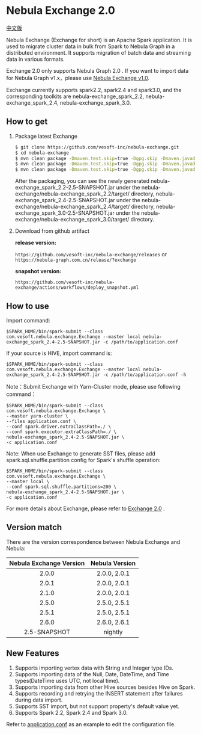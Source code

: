 # Nebula Exchange 2.0
 [中文版](https://github.com/vesoft-inc/nebula-exchange/blob/master/README-CN.md)
 
Nebula Exchange (Exchange for short) is an Apache Spark application. It is used to migrate cluster data in bulk from Spark to Nebula Graph in a distributed environment. It supports migration of batch data and streaming data in various formats.

Exchange 2.0 only supports Nebula Graph 2.0 . If you want to import data for Nebula Graph v1.x，please use [Nebula Exchange v1.0](https://github.com/vesoft-inc/nebula-java/tree/v1.0/tools/exchange).

Exchange currently supports spark2.2, spark2.4 and spark3.0, and the corresponding toolkits are nebula-exchange_spark_2.2,  nebula-exchange_spark_2.4, nebula-exchange_spark_3.0.

## How to get

1. Package latest Exchange

    ```bash
    $ git clone https://github.com/vesoft-inc/nebula-exchange.git
    $ cd nebula-exchange
    $ mvn clean package -Dmaven.test.skip=true -Dgpg.skip -Dmaven.javadoc.skip=true -pl nebula-exchange_spark_2.2 -am -Pscala-2.11 -Pspark-2.2
    $ mvn clean package -Dmaven.test.skip=true -Dgpg.skip -Dmaven.javadoc.skip=true -pl nebula-exchange_spark_2.4 -am -Pscala-2.11 -Pspark-2.4
    $ mvn clean package -Dmaven.test.skip=true -Dgpg.skip -Dmaven.javadoc.skip=true -pl nebula-exchange_spark_3.0 -am -Pscala-2.12 -Pspark-3.0
    ```

    After the packaging, you can see the newly generated nebula-exchange_spark_2.2-2.5-SNAPSHOT.jar under the nebula-exchange/nebula-exchange_spark_2.2/target/ directory,
    nebula-exchange_spark_2.4-2.5-SNAPSHOT.jar under the nebula-exchange/nebula-exchange_spark_2.4/target/ directory, 
    nebula-exchange_spark_3.0-2.5-SNAPSHOT.jar under the nebula-exchange/nebula-exchange_spark_3.0/target/ directory.
2. Download from github artifact
   
   **release version:**
   
   `https://github.com/vesoft-inc/nebula-exchange/releases`
   or
   `https://nebula-graph.com.cn/release/?exchange`
   
   **snapshot version:**
   
   `https://github.com/vesoft-inc/nebula-exchange/actions/workflows/deploy_snapshot.yml`
## How to use

Import command:
```
$SPARK_HOME/bin/spark-submit --class com.vesoft.nebula.exchange.Exchange --master local nebula-exchange_spark_2.4-2.5-SNAPSHOT.jar -c /path/to/application.conf
```
If your source is HIVE, import command is:
```
$SPARK_HOME/bin/spark-submit --class com.vesoft.nebula.exchange.Exchange --master local nebula-exchange_spark_2.4-2.5-SNAPSHOT.jar -c /path/to/application.conf -h
```

Note：Submit Exchange with Yarn-Cluster mode, please use following command：
```
$SPARK_HOME/bin/spark-submit --class com.vesoft.nebula.exchange.Exchange \
--master yarn-cluster \
--files application.conf \
--conf spark.driver.extraClassPath=./ \
--conf spark.executor.extraClassPath=./ \
nebula-exchange_spark_2.4-2.5-SNAPSHOT.jar \
-c application.conf
```

Note: When use Exchange to generate SST files, please add spark.sql.shuffle.partition config for Spark's shuffle operation:
```
$SPARK_HOME/bin/spark-submit --class com.vesoft.nebula.exchange.Exchange \
--master local \
--conf spark.sql.shuffle.partitions=200 \
nebula-exchange_spark_2.4-2.5-SNAPSHOT.jar \
-c application.conf
```

For more details about Exchange, please refer to [Exchange 2.0](https://docs.nebula-graph.io/2.0.1/16.eco-tools/1.nebula-exchange/) .

## Version match

There are the version correspondence between Nebula Exchange and Nebula:

| Nebula Exchange Version | Nebula Version |
|:-----------------------:|:--------------:|
|       2.0.0             |  2.0.0, 2.0.1  |
|       2.0.1             |  2.0.0, 2.0.1  |
|       2.1.0             |  2.0.0, 2.0.1  |
|       2.5.0             |  2.5.0, 2.5.1  |
|       2.5.1             |  2.5.0, 2.5.1  |
|       2.6.0             |  2.6.0, 2.6.1  |
|     2.5-SNAPSHOT        |     nightly    |

## New Features

1. Supports importing vertex data with String and Integer type IDs.
2. Supports importing data of the Null, Date, DateTime, and Time types(DateTime uses UTC, not local time).
3. Supports importing data from other Hive sources besides Hive on Spark.
4. Supports recording and retrying the INSERT statement after failures during data import.
5. Supports SST import, but not support property's default value yet.
6. Supports Spark 2.2, Spark 2.4 and Spark 3.0.

Refer to [application.conf](https://github.com/vesoft-inc/nebula-exchange/tree/master/nebula-exchange/src/main/resources/application.conf) as an example to edit the configuration file.
